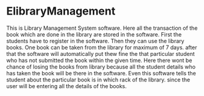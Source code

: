 # ElibraryManagement
This is Library Management System software. Here all the transaction of the book which are done in the library are stored in the software. First the students have to register in the software. Then they can use the library books. One book can be taken from the library for maximum of 7 days. after that the software will automatically put thew fine the that particular student who has not submitted the book within the given time. Here there wont be chance of losing the books from library because all the student details who has taken the book will be there in the software. Even this software tells the student about the particular book is in which rack of the library. since the user will be entering all the details of the books.
